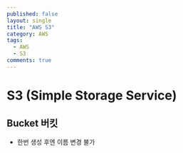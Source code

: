 ```yaml
---
published: false
layout: single
title: "AWS S3"
category: AWS
tags:
  - AWS
  - S3
comments: true
---
```


S3 (Simple Storage Service)
=============



## Bucket 버킷

- 한번 생성 후엔 이름 변경 불가





